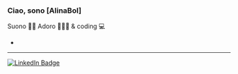 ### Ciao, sono [AlinaBol]

Suono :musical_keyboard::notes:
Adoro :rabbit::tropical_fish::shell:
& coding :computer:

-
---
<div id="badges">
  <a href="https://www.linkedin.com/in/alina-bolonkina/">
    <img src="https://img.shields.io/badge/LinkedIn-blue?style=for-the-badge&logo=linkedin&logoColor=white" alt="LinkedIn Badge"/>
  </a>
</div>